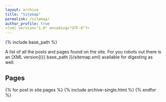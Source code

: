 ```yaml
---
layout: archive
title: "Sitemap"
permalink: /sitemap/
author_profile: true
<?xml version="1.0" encoding="UTF-8"?>
---
```


{% include base_path %}

A list of all the posts and pages found on the site. For you robots out there is an [XML version]({{ base_path }}/sitemap.xml) available for digesting as well.

<h2>Pages</h2>
{% for post in site.pages %}
  {% include archive-single.html %}
{% endfor %}
